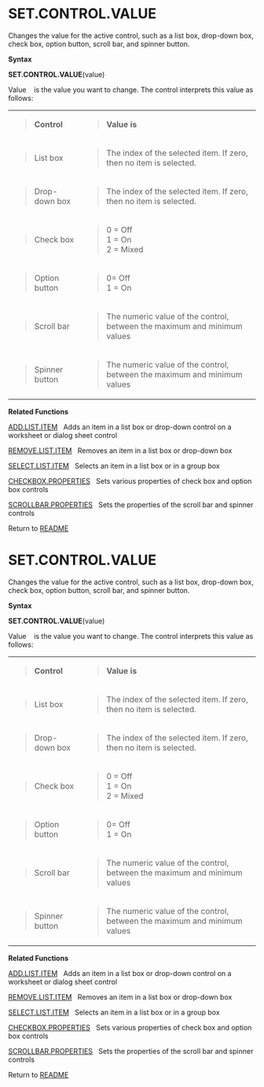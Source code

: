 # SET.CONTROL.VALUE

Changes the value for the active control, such as a list box, drop-down
box, check box, option button, scroll bar, and spinner button.

**Syntax**

**SET.CONTROL.VALUE**(value)

Value&nbsp;&nbsp;&nbsp;&nbsp;is the value you want to change. The
control interprets this value as follows:

<table>
<tbody>
<tr class="odd">
<td><blockquote>
<p><strong>Control</strong></p>
</blockquote></td>
<td><blockquote>
<p><strong>Value is</strong></p>
</blockquote></td>
</tr>
<tr class="even">
<td><blockquote>
<p>List box</p>
</blockquote></td>
<td><blockquote>
<p>The index of the selected item. If zero, then no item is selected.</p>
</blockquote></td>
</tr>
<tr class="odd">
<td><blockquote>
<p>Drop-down box</p>
</blockquote></td>
<td><blockquote>
<p>The index of the selected item. If zero, then no item is selected.</p>
</blockquote></td>
</tr>
<tr class="even">
<td><blockquote>
<p>Check box</p>
</blockquote></td>
<td><blockquote>
<p>0 = Off<br />
1 = On<br />
2 = Mixed</p>
</blockquote></td>
</tr>
<tr class="odd">
<td><blockquote>
<p>Option button</p>
</blockquote></td>
<td><blockquote>
<p>0= Off<br />
1 = On</p>
</blockquote></td>
</tr>
<tr class="even">
<td><blockquote>
<p>Scroll bar</p>
</blockquote></td>
<td><blockquote>
<p>The numeric value of the control, between the maximum and minimum values</p>
</blockquote></td>
</tr>
<tr class="odd">
<td><blockquote>
<p>Spinner button</p>
</blockquote></td>
<td><blockquote>
<p>The numeric value of the control, between the maximum and minimum values</p>
</blockquote></td>
</tr>
</tbody>
</table>

**Related Functions**

[ADD.LIST.ITEM](ADD.LIST.ITEM.md)&nbsp;&nbsp;&nbsp;Adds an item in a list box or drop-down
control on a worksheet or dialog sheet control

[REMOVE.LIST.ITEM](REMOVE.LIST.ITEM.md)&nbsp;&nbsp;&nbsp;Removes an item in a list box or
drop-down box

[SELECT.LIST.ITEM](SELECT.LIST.ITEM.md)&nbsp;&nbsp;&nbsp;Selects an item in a list box or in a
group box

[CHECKBOX.PROPERTIES](CHECKBOX.PROPERTIES.md)&nbsp;&nbsp;&nbsp;Sets various properties of check
box and option box controls

[SCROLLBAR.PROPERTIES](SCROLLBAR.PROPERTIES.md)&nbsp;&nbsp;&nbsp;Sets the properties of the scroll
bar and spinner controls



Return to [README](README.md#S)

# SET.CONTROL.VALUE

Changes the value for the active control, such as a list box, drop-down
box, check box, option button, scroll bar, and spinner button.

**Syntax**

**SET.CONTROL.VALUE**(value)

Value&nbsp;&nbsp;&nbsp;&nbsp;is the value you want to change. The
control interprets this value as follows:

<table>
<tbody>
<tr class="odd">
<td><blockquote>
<p><strong>Control</strong></p>
</blockquote></td>
<td><blockquote>
<p><strong>Value is</strong></p>
</blockquote></td>
</tr>
<tr class="even">
<td><blockquote>
<p>List box</p>
</blockquote></td>
<td><blockquote>
<p>The index of the selected item. If zero, then no item is selected.</p>
</blockquote></td>
</tr>
<tr class="odd">
<td><blockquote>
<p>Drop-down box</p>
</blockquote></td>
<td><blockquote>
<p>The index of the selected item. If zero, then no item is selected.</p>
</blockquote></td>
</tr>
<tr class="even">
<td><blockquote>
<p>Check box</p>
</blockquote></td>
<td><blockquote>
<p>0 = Off<br />
1 = On<br />
2 = Mixed</p>
</blockquote></td>
</tr>
<tr class="odd">
<td><blockquote>
<p>Option button</p>
</blockquote></td>
<td><blockquote>
<p>0= Off<br />
1 = On</p>
</blockquote></td>
</tr>
<tr class="even">
<td><blockquote>
<p>Scroll bar</p>
</blockquote></td>
<td><blockquote>
<p>The numeric value of the control, between the maximum and minimum values</p>
</blockquote></td>
</tr>
<tr class="odd">
<td><blockquote>
<p>Spinner button</p>
</blockquote></td>
<td><blockquote>
<p>The numeric value of the control, between the maximum and minimum values</p>
</blockquote></td>
</tr>
</tbody>
</table>

**Related Functions**

[ADD.LIST.ITEM](ADD.LIST.ITEM.md)&nbsp;&nbsp;&nbsp;Adds an item in a list box or drop-down
control on a worksheet or dialog sheet control

[REMOVE.LIST.ITEM](REMOVE.LIST.ITEM.md)&nbsp;&nbsp;&nbsp;Removes an item in a list box or
drop-down box

[SELECT.LIST.ITEM](SELECT.LIST.ITEM.md)&nbsp;&nbsp;&nbsp;Selects an item in a list box or in a
group box

[CHECKBOX.PROPERTIES](CHECKBOX.PROPERTIES.md)&nbsp;&nbsp;&nbsp;Sets various properties of check
box and option box controls

[SCROLLBAR.PROPERTIES](SCROLLBAR.PROPERTIES.md)&nbsp;&nbsp;&nbsp;Sets the properties of the scroll
bar and spinner controls



Return to [README](README.md#S)

